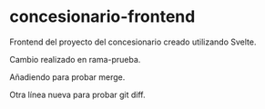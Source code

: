 # concesionario-frontend
Frontend del proyecto del concesionario creado utilizando Svelte.

Cambio realizado en rama-prueba.

Añadiendo para probar merge.

Otra línea nueva para probar git diff.